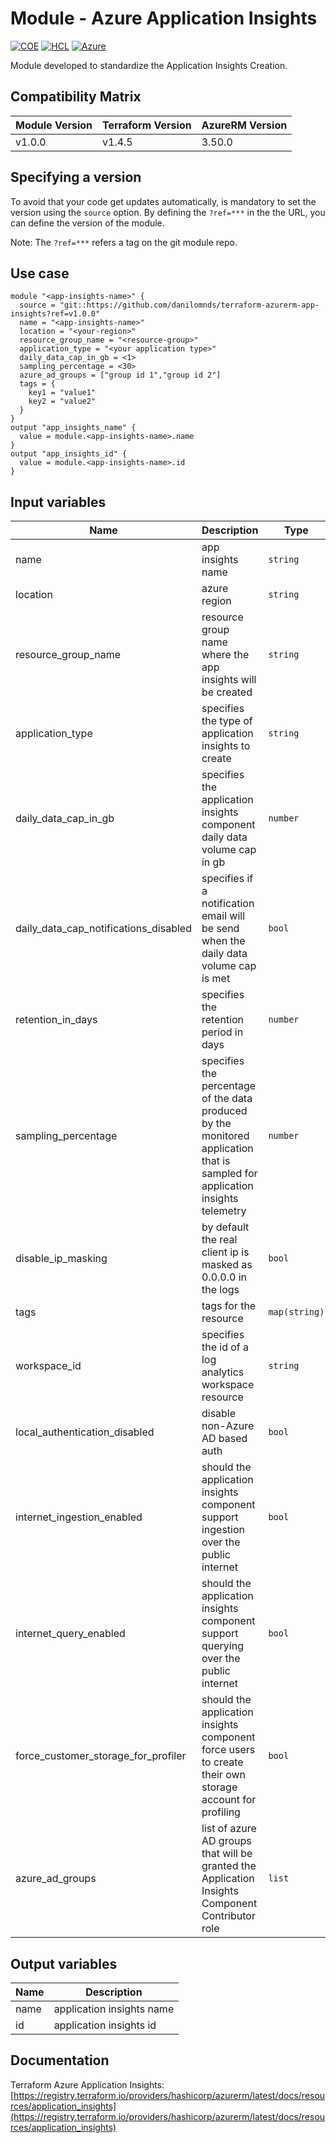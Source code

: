 # Module - Azure Application Insights
[![COE](https://img.shields.io/badge/Created%20By-CCoE-blue)]()
[![HCL](https://img.shields.io/badge/language-HCL-blueviolet)](https://www.terraform.io/)
[![Azure](https://img.shields.io/badge/provider-Azure-blue)](https://registry.terraform.io/providers/hashicorp/azurerm/latest)

Module developed to standardize the Application Insights Creation.

## Compatibility Matrix

| Module Version | Terraform Version | AzureRM Version |
|----------------|-------------------| --------------- |
| v1.0.0         | v1.4.5            | 3.50.0          |

## Specifying a version

To avoid that your code get updates automatically, is mandatory to set the version using the `source` option. 
By defining the `?ref=***` in the the URL, you can define the version of the module.

Note: The `?ref=***` refers a tag on the git module repo.

## Use case

```hcl
module "<app-insights-name>" {
  source = "git::https://github.com/danilomnds/terraform-azurerm-app-insights?ref=v1.0.0" 
  name = "<app-insights-name>"
  location = "<your-region>"
  resource_group_name = "<resource-group>"
  application_type = "<your application type>"
  daily_data_cap_in_gb = <1>
  sampling_percentage = <30>
  azure_ad_groups = ["group id 1","group id 2"]
  tags = {
    key1 = "value1"
    key2 = "value2"    
  }  
}
output "app_insights_name" {
  value = module.<app-insights-name>.name
}
output "app_insights_id" {
  value = module.<app-insights-name>.id
}
```

## Input variables

| Name | Description | Type | Default | Required |
|------|-------------|------|---------|:--------:|
| name | app insights name | `string` | n/a | `Yes` |
| location | azure region | `string` | n/a | `Yes` |
| resource_group_name | resource group name where the app insights will be created | `string` | n/a | `Yes` |
| application_type | specifies the type of application insights to create | `string` | n/a | `Yes` |
| daily_data_cap_in_gb | specifies the application insights component daily data volume cap in gb | `number` | `1` | No |
| daily_data_cap_notifications_disabled | specifies if a notification email will be send when the daily data volume cap is met | `bool` | `false` | No |
| retention_in_days | specifies the retention period in days | `number` | `90` | No |
| sampling_percentage | specifies the percentage of the data produced by the monitored application that is sampled for application insights telemetry | `number` | `50` | No |
| disable_ip_masking | by default the real client ip is masked as 0.0.0.0 in the logs | `bool` | `false` | No |
| tags | tags for the resource | `map(string)` | `{}` | No |
| workspace_id | specifies the id of a log analytics workspace resource | `string` | n/a | No |
| local_authentication_disabled | disable non-Azure AD based auth | `bool` | `false` | No |
| internet_ingestion_enabled | should the application insights component support ingestion over the public internet | `bool` | `false` | No |
| internet_query_enabled | should the application insights component support querying over the public internet | `bool` | `true` | No |
| force_customer_storage_for_profiler | should the application insights component force users to create their own storage account for profiling  | `bool` | `false` | No |
| azure_ad_groups | list of azure AD groups that will be granted the Application Insights Component Contributor role  | `list` | `[]` | No |

## Output variables

| Name | Description |
|------|-------------|
| name | application insights name |
| id | application insights id |

## Documentation

Terraform Azure Application Insights: <br>
[https://registry.terraform.io/providers/hashicorp/azurerm/latest/docs/resources/application_insights](https://registry.terraform.io/providers/hashicorp/azurerm/latest/docs/resources/application_insights)<br>